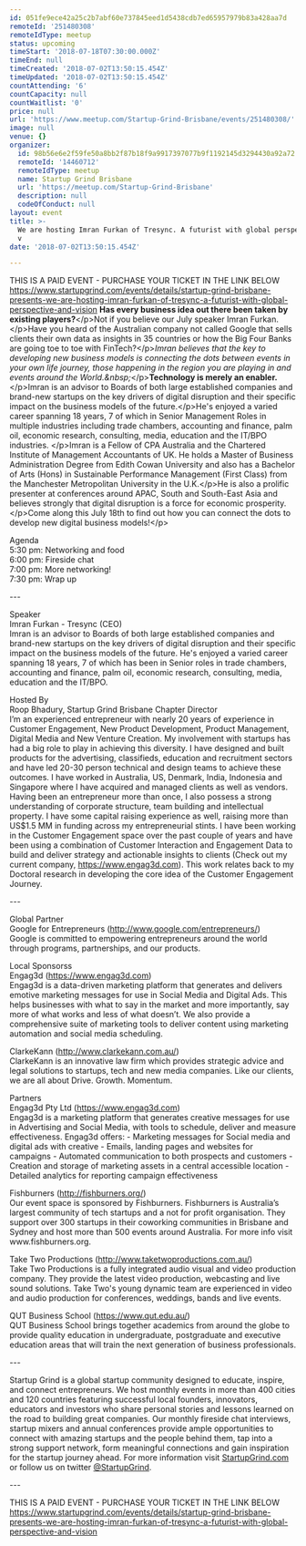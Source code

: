 ```yaml
---
id: 051fe9ece42a25c2b7abf60e737845eed1d5438cdb7ed65957979b83a428aa7d
remoteId: '251480308'
remoteIdType: meetup
status: upcoming
timeStart: '2018-07-18T07:30:00.000Z'
timeEnd: null
timeCreated: '2018-07-02T13:50:15.454Z'
timeUpdated: '2018-07-02T13:50:15.454Z'
countAttending: '6'
countCapacity: null
countWaitlist: '0'
price: null
url: 'https://www.meetup.com/Startup-Grind-Brisbane/events/251480308/'
image: null
venue: {}
organizer:
  id: 98b56e6e2f59fe50a8bb2f87b18f9a9917397077b9f1192145d3294430a92a72
  remoteId: '14460712'
  remoteIdType: meetup
  name: Startup Grind Brisbane
  url: 'https://meetup.com/Startup-Grind-Brisbane'
  description: null
  codeOfConduct: null
layout: event
title: >-
  We are hosting Imran Furkan of Tresync. A futurist with global perspective and
  v
date: '2018-07-02T13:50:15.454Z'

---
```

<p>THIS IS A PAID EVENT - PURCHASE YOUR TICKET IN THE LINK BELOW<br/><a href="https://www.startupgrind.com/events/details/startup-grind-brisbane-presents-we-are-hosting-imran-furkan-of-tresync-a-futurist-with-global-perspective-and-vision" class="linkified">https://www.startupgrind.com/events/details/startup-grind-brisbane-presents-we-are-hosting-imran-furkan-of-tresync-a-futurist-with-global-perspective-and-vision</a> <b>Has every business idea out there been taken by existing players?</b>&lt;/p&gt;Not if you believe our July speaker Imran Furkan.&lt;/p&gt;Have you heard of the Australian company not called Google that sells clients their own data as insights in 35 countries or how the Big Four Banks are going toe to toe with FinTech?&lt;/p&gt;<i>Imran believes that the key to developing new business models is connecting the dots between events in your own life journey, those happening in the region you are playing in and events around the World.&amp;nbsp;</i>&lt;/p&gt;<b>Technology is merely an enabler.</b>&lt;/p&gt;Imran is an advisor to Boards of both large established companies and brand-new startups on the key drivers of digital disruption and their specific impact on the business models of the future.&lt;/p&gt;He's enjoyed a varied career spanning 18 years, 7 of which in Senior Management Roles in multiple industries including trade chambers, accounting and finance, palm oil, economic research, consulting, media, education and the IT/BPO industries. &lt;/p&gt;Imran is a Fellow of CPA Australia and the Chartered Institute of Management Accountants of UK. He holds a Master of Business Administration Degree from Edith Cowan University and also has a Bachelor of Arts (Hons) in Sustainable Performance Management (First Class) from the Manchester Metropolitan University in the U.K.&lt;/p&gt;He is also a prolific presenter at conferences around APAC, South and South-East Asia and believes strongly that digital disruption is a force for economic prosperity.&lt;/p&gt;Come along this July 18th to find out how you can connect the dots to develop new digital business models!&lt;/p&gt;</p> <p>Agenda<br/>5:30 pm: Networking and food<br/>6:00 pm: Fireside chat<br/>7:00 pm: More networking!<br/>7:30 pm: Wrap up</p> <p>---</p> <p>Speaker<br/>Imran Furkan - Tresync (CEO)<br/>Imran is an advisor to Boards of both large established companies and brand-new startups on the key drivers of digital disruption and their specific impact on the business models of the future. He's enjoyed a varied career spanning 18 years, 7 of which has been in Senior roles in trade chambers, accounting and finance, palm oil, economic research, consulting, media, education and the IT/BPO.</p> <p>Hosted By<br/>Roop Bhadury, Startup Grind Brisbane Chapter Director<br/>I’m an experienced entrepreneur with nearly 20 years of experience in Customer Engagement, New Product Development, Product Management, Digital Media and New Venture Creation. My involvement with startups has had a big role to play in achieving this diversity. I have designed and built products for the advertising, classifieds, education and recruitment sectors and have led 20-30 person technical and design teams to achieve these outcomes. I have worked in Australia, US, Denmark, India, Indonesia and Singapore where I have acquired and managed clients as well as vendors. Having been an entrepreneur more than once, I also possess a strong understanding of corporate structure, team building and intellectual property. I have some capital raising experience as well, raising more than US$1.5 MM in funding across my entrepreneurial stints. I have been working in the Customer Engagement space over the past couple of years and have been using a combination of Customer Interaction and Engagement Data to build and deliver strategy and actionable insights to clients (Check out my current company, <a href="https://www.engag3d.com" class="linkified">https://www.engag3d.com</a>). This work relates back to my Doctoral research in developing the core idea of the Customer Engagement Journey.</p> <p>---</p> <p>Global Partner<br/>Google for Entrepreneurs (<a href="http://www.google.com/entrepreneurs/" class="linkified">http://www.google.com/entrepreneurs/</a>)<br/>Google is committed to empowering entrepreneurs around the world through programs, partnerships, and our products.</p> <p>Local Sponsorss<br/>Engag3d (<a href="https://www.engag3d.com" class="linkified">https://www.engag3d.com</a>)<br/>Engag3d is a data-driven marketing platform that generates and delivers emotive marketing messages for use in Social Media and Digital Ads. This helps businesses with what to say in the market and more importantly, say more of what works and less of what doesn’t. We also provide a comprehensive suite of marketing tools to deliver content using marketing automation and social media scheduling.</p> <p>ClarkeKann (<a href="http://www.clarkekann.com.au/" class="linkified">http://www.clarkekann.com.au/</a>)<br/>ClarkeKann is an innovative law firm which provides strategic advice and legal solutions to startups, tech and new media companies. Like our clients, we are all about Drive. Growth. Momentum.</p> <p>Partners<br/>Engag3d Pty Ltd (<a href="https://www.engag3d.com" class="linkified">https://www.engag3d.com</a>)<br/>Engag3d is a marketing platform that generates creative messages for use in Advertising and Social Media, with tools to schedule, deliver and measure effectiveness. Engag3d offers: - Marketing messages for Social media and digital ads with creative - Emails, landing pages and websites for campaigns - Automated communication to both prospects and customers - Creation and storage of marketing assets in a central accessible location - Detailed analytics for reporting campaign effectiveness</p> <p>Fishburners (<a href="http://fishburners.org/" class="linkified">http://fishburners.org/</a>)<br/>Our event space is sponsored by Fishburners. Fishburners is Australia’s largest community of tech startups and a not for profit organisation. They support over 300 startups in their coworking communities in Brisbane and Sydney and host more than 500 events around Australia. For more info visit www.fishburners.org.</p> <p>Take Two Productions (<a href="http://www.taketwoproductions.com.au/" class="linkified">http://www.taketwoproductions.com.au/</a>)<br/>Take Two Productions is a fully integrated audio visual and video production company. They provide the latest video production, webcasting and live sound solutions. Take Two's young dynamic team are experienced in video and audio production for conferences, weddings, bands and live events.</p> <p>QUT Business School (<a href="https://www.qut.edu.au/" class="linkified">https://www.qut.edu.au/</a>)<br/>QUT Business School brings together academics from around the globe to provide quality education in undergraduate, postgraduate and executive education areas that will train the next generation of business professionals.</p> <p>---</p> <p>Startup Grind is a global startup community designed to educate, inspire, and connect entrepreneurs. We host monthly events in more than 400 cities and 120 countries featuring successful local founders, innovators, educators and investors who share personal stories and lessons learned on the road to building great companies. Our monthly fireside chat interviews, startup mixers and annual conferences provide ample opportunities to connect with amazing startups and the people behind them, tap into a strong support network, form meaningful connections and gain inspiration for the startup journey ahead. For more information visit <a href="https://www.startupgrind.com/">StartupGrind.com</a> or follow us on twitter <a href="https://twitter.com/StartupGrind">@StartupGrind</a>.</p> <p>---</p> <p>THIS IS A PAID EVENT - PURCHASE YOUR TICKET IN THE LINK BELOW<br/><a href="https://www.startupgrind.com/events/details/startup-grind-brisbane-presents-we-are-hosting-imran-furkan-of-tresync-a-futurist-with-global-perspective-and-vision" class="linkified">https://www.startupgrind.com/events/details/startup-grind-brisbane-presents-we-are-hosting-imran-furkan-of-tresync-a-futurist-with-global-perspective-and-vision</a></p>
